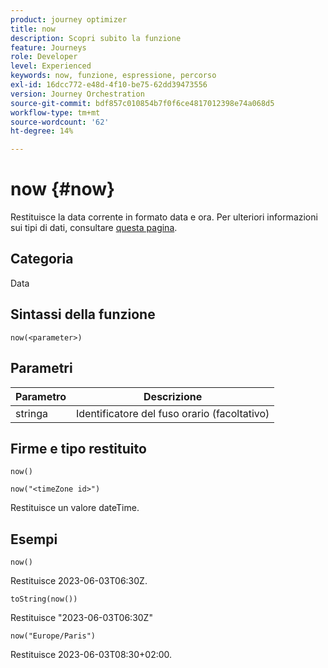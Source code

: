 ```yaml
---
product: journey optimizer
title: now
description: Scopri subito la funzione
feature: Journeys
role: Developer
level: Experienced
keywords: now, funzione, espressione, percorso
exl-id: 16dcc772-e48d-4f10-be75-62dd39473556
version: Journey Orchestration
source-git-commit: bdf857c010854b7f0f6ce4817012398e74a068d5
workflow-type: tm+mt
source-wordcount: '62'
ht-degree: 14%

---
```


# now {#now}

Restituisce la data corrente in formato data e ora. Per ulteriori informazioni sui tipi di dati, consultare [questa pagina](../expression/data-types.md).

## Categoria

Data

## Sintassi della funzione

`now(<parameter>)`

## Parametri

| Parametro | Descrizione |
|--- |--- |
| stringa | Identificatore del fuso orario (facoltativo) |

## Firme e tipo restituito

`now()`

`now("<timeZone id>")`

Restituisce un valore dateTime.

## Esempi

`now()`

Restituisce 2023-06-03T06:30Z.

`toString(now())`

Restituisce &quot;2023-06-03T06:30Z&quot;

`now("Europe/Paris")`

Restituisce 2023-06-03T08:30+02:00.
